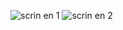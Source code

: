 ![scrin en 1](https://github.com/DanilaKosynkin/FruitTractor_2/assets/106236167/e8f7aa4c-0f2b-44f1-8e81-624449980853)
![scrin en 2](https://github.com/DanilaKosynkin/FruitTractor_2/assets/106236167/103d4d0a-da4d-4174-b8d8-6cdfb3865d9a)
